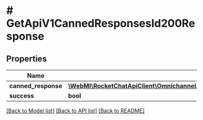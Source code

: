 # # GetApiV1CannedResponsesId200Response

## Properties

Name | Type | Description | Notes
------------ | ------------- | ------------- | -------------
**canned_response** | [**\WebMI\RocketChatApiClient\OmnichannelApi\Model\GetApiV1CannedResponsesId200ResponseCannedResponse**](GetApiV1CannedResponsesId200ResponseCannedResponse.md) |  | [optional]
**success** | **bool** |  | [optional]

[[Back to Model list]](../../README.md#models) [[Back to API list]](../../README.md#endpoints) [[Back to README]](../../README.md)
